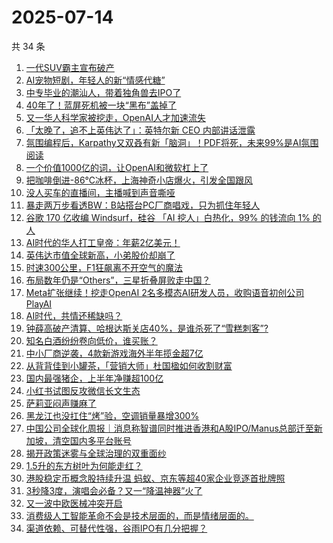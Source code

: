 # 2025-07-14

共 34 条

<!-- BEGIN 36KR -->
<!-- 最后更新时间 2025-07-14 03:06:49 +0800 -->
1. [一代SUV霸主宣布破产](https://36kr.com/p/3375673387178240)
1. [AI宠物短剧，年轻人的新“情感代糖”](https://36kr.com/p/3375818264746246)
1. [中专毕业的潮汕人，带着独角兽去IPO了](https://36kr.com/p/3375455881714185)
1. [40年了！蓝屏死机被一块“黑布”盖掉了](https://36kr.com/p/3376071394433284)
1. [又一华人科学家被挖走，OpenAI人才加速流失](https://36kr.com/p/3375818235304198)
1. [「太晚了，追不上英伟达了」：英特尔新 CEO 内部讲话泄露](https://36kr.com/p/3375532626974984)
1. [氛围编程后，Karpathy又双叒有新「脑洞」！PDF将死，未来99%是AI氛围阅读](https://36kr.com/p/3375692137880068)
1. [一个价值1000亿的词，让OpenAI和微软杠上了](https://36kr.com/p/3377064127257094)
1. [把咖啡倒进-86℃冰杯，上海神奇小店爆火，引发全国跟风](https://36kr.com/p/3376713527417093)
1. [没人买车的直播间，主播喊到声音嘶哑](https://36kr.com/p/3376678128589319)
1. [暴走两万步看透BW：B站搭台PC厂商唱戏，只为抓住年轻人](https://36kr.com/p/3375729400830086)
1. [谷歌 170 亿收编 Windsurf，硅谷 「AI 挖人」白热化，99% 的钱流向 1% 的人](https://36kr.com/p/3376805990324489)
1. [AI时代的华人打工皇帝：年薪2亿美元！](https://36kr.com/p/3376021068913153)
1. [英伟达市值全球新高，小弟股价却崩了](https://36kr.com/p/3375728643938569)
1. [时速300公里，F1狂飙离不开空气的魔法](https://36kr.com/p/3375922048621062)
1. [布局数年仍是“Others”，三星折叠屏败走中国？](https://36kr.com/p/3376883911301383)
1. [Meta扩张继续！挖走OpenAI 2名多模态AI研发人员，收购语音初创公司PlayAI](https://36kr.com/p/3375500569385479)
1. [AI时代，共情还稀缺吗？](https://36kr.com/p/3375483786582532)
1. [钟薛高破产清算、哈根达斯关店40%，是谁杀死了“雪糕刺客”?](https://36kr.com/p/3376605797734530)
1. [知名白酒纷纷卷向低价，谁买账？](https://36kr.com/p/3376688835647746)
1. [中小厂商逆袭，4款新游戏海外半年揽金超7亿](https://36kr.com/p/3375676591806722)
1. [从背背佳到小罐茶，「营销大师」杜国楹如何收割财富](https://36kr.com/p/3376718659787145)
1. [国内最强猪企，上半年净赚超100亿](https://36kr.com/p/3376751239993729)
1. [小红书试图反攻微信长文生态](https://36kr.com/p/3375521235819008)
1. [萨莉亚闷声赚麻了](https://36kr.com/p/3375653601925253)
1. [黑龙江也没扛住“烤”验，空调销量暴增300%](https://36kr.com/p/3375676559317256)
1. [中国公司全球化周报｜消息称智谱同时推进香港和A股IPO/Manus总部迁至新加坡，清空国内多平台账号](https://36kr.com/p/3375341775460612)
1. [揭开政策迷雾与全球治理的双重面纱](https://36kr.com/p/3374143748020742)
1. [1.5升的东方树叶为何能走红？](https://36kr.com/p/3375462835182081)
1. [港股稳定币概念股持续升温  蚂蚁、京东等超40家企业竞逐首批牌照](https://36kr.com/p/3375586689227010)
1. [3秒降3度，演唱会必备？又一“降温神器”火了](https://36kr.com/p/3376713558825481)
1. [又一波中欧医械冲突开启](https://36kr.com/p/3376630699039234)
1. [消费级人工智能革命不会是技术层面的，而是情绪层面的。](https://36kr.com/p/3325046317000967)
1. [渠道依赖、可替代性强，谷雨IPO有几分把握？](https://36kr.com/p/3375538490890758)
<!-- END 36KR -->